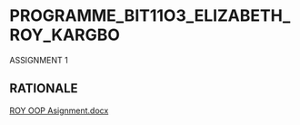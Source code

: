 # PROGRAMME_BIT11O3_ELIZABETH_ROY_KARGBO
ASSIGNMENT 1
## RATIONALE 
[ROY OOP Asignment.docx](https://github.com/user-attachments/files/23191296/ROY.OOP.Asignment.docx)
